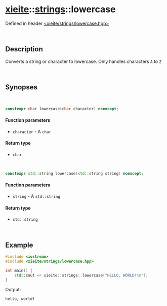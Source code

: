 # [xieite](../xieite.md)\:\:[strings](../strings.md)\:\:lowercase
Defined in header [<xieite/strings/lowercase.hpp>](../../include/xieite/strings/lowercase.hpp)

&nbsp;

## Description
Converts a string or character to lowercase. Only handles characters `A` to `Z`

&nbsp;

## Synopses

&nbsp;

```cpp
constexpr char lowercase(char character) noexcept;
```
#### Function parameters
- `character` - A `char`
#### Return type
- `char`

&nbsp;

```cpp
constexpr std::string lowercase(std::string string) noexcept;
```
#### Function parameters
- `string` - A `std::string`
#### Return type
- `std::string`

&nbsp;

## Example
```cpp
#include <iostream>
#include <xieite/strings/lowercase.hpp>

int main() {
    std::cout << xieite::strings::lowercase("HELLO, WORLD!\n");
}
```
Output:
```
hello, world!
```
